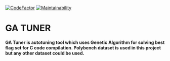 [![CodeFactor](https://www.codefactor.io/repository/github/ghisloine/ga_tuner/badge)](https://www.codefactor.io/repository/github/ghisloine/ga_tuner)
[![Maintainability](https://api.codeclimate.com/v1/badges/f872576a650c17be1544/maintainability)](https://codeclimate.com/github/ghisloine/ga_tuner/maintainability)
# GA TUNER

#### GA Tuner is autotuning tool which uses Genetic Algorithm for solving best flag set for C code compilation. Polybench dataset is used in this project but any other dataset could be used.